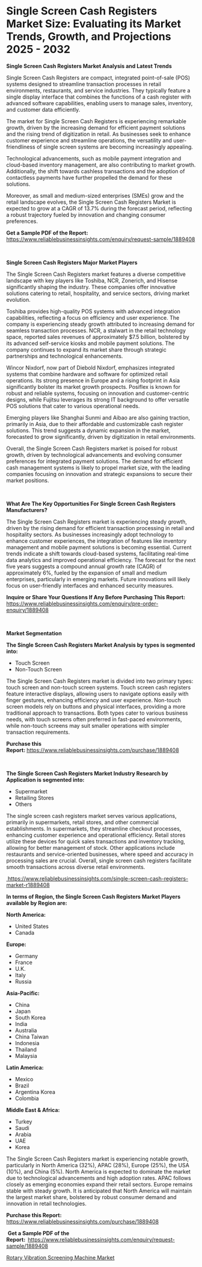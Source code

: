 <p><h1>Single Screen Cash Registers Market Size: Evaluating its Market Trends, Growth, and Projections 2025 - 2032</h1></p><p><strong>Single Screen Cash Registers Market Analysis and Latest Trends</strong></p>
<p><p>Single Screen Cash Registers are compact, integrated point-of-sale (POS) systems designed to streamline transaction processes in retail environments, restaurants, and service industries. They typically feature a single display interface that combines the functions of a cash register with advanced software capabilities, enabling users to manage sales, inventory, and customer data efficiently.</p><p>The market for Single Screen Cash Registers is experiencing remarkable growth, driven by the increasing demand for efficient payment solutions and the rising trend of digitization in retail. As businesses seek to enhance customer experience and streamline operations, the versatility and user-friendliness of single screen systems are becoming increasingly appealing. </p><p>Technological advancements, such as mobile payment integration and cloud-based inventory management, are also contributing to market growth. Additionally, the shift towards cashless transactions and the adoption of contactless payments have further propelled the demand for these solutions. </p><p>Moreover, as small and medium-sized enterprises (SMEs) grow and the retail landscape evolves, the Single Screen Cash Registers Market is expected to grow at a CAGR of 13.7% during the forecast period, reflecting a robust trajectory fueled by innovation and changing consumer preferences.</p></p>
<p><strong>Get a Sample PDF of the Report:&nbsp;</strong> <a href="https://www.reliablebusinessinsights.com/enquiry/request-sample/1889408?utm_campaign=2960&utm_medium=2&utm_source=Github&utm_content=ia&utm_term=28032025&utm_id=single-screen-cash-registers">https://www.reliablebusinessinsights.com/enquiry/request-sample/1889408</a></p>
<p>&nbsp;</p>
<p><strong>Single Screen Cash Registers Major Market Players</strong></p>
<p><p>The Single Screen Cash Registers market features a diverse competitive landscape with key players like Toshiba, NCR, Zonerich, and Hisense significantly shaping the industry. These companies offer innovative solutions catering to retail, hospitality, and service sectors, driving market evolution. </p><p>Toshiba provides high-quality POS systems with advanced integration capabilities, reflecting a focus on efficiency and user experience. The company is experiencing steady growth attributed to increasing demand for seamless transaction processes. NCR, a stalwart in the retail technology space, reported sales revenues of approximately $7.5 billion, bolstered by its advanced self-service kiosks and mobile payment solutions. The company continues to expand its market share through strategic partnerships and technological enhancements.</p><p>Wincor Nixdorf, now part of Diebold Nixdorf, emphasizes integrated systems that combine hardware and software for optimized retail operations. Its strong presence in Europe and a rising footprint in Asia significantly bolster its market growth prospects. Posiflex is known for robust and reliable systems, focusing on innovation and customer-centric designs, while Fujitsu leverages its strong IT background to offer versatile POS solutions that cater to various operational needs.</p><p>Emerging players like Shanghai Sunmi and Aibao are also gaining traction, primarily in Asia, due to their affordable and customizable cash register solutions. This trend suggests a dynamic expansion in the market, forecasted to grow significantly, driven by digitization in retail environments.</p><p>Overall, the Single Screen Cash Registers market is poised for robust growth, driven by technological advancements and evolving consumer preferences for integrated payment solutions. The demand for efficient cash management systems is likely to propel market size, with the leading companies focusing on innovation and strategic expansions to secure their market positions.</p></p>
<p>&nbsp;</p>
<p><strong>What Are The Key Opportunities For Single Screen Cash Registers Manufacturers?</strong></p>
<p><p>The Single Screen Cash Registers market is experiencing steady growth, driven by the rising demand for efficient transaction processing in retail and hospitality sectors. As businesses increasingly adopt technology to enhance customer experiences, the integration of features like inventory management and mobile payment solutions is becoming essential. Current trends indicate a shift towards cloud-based systems, facilitating real-time data analytics and improved operational efficiency. The forecast for the next five years suggests a compound annual growth rate (CAGR) of approximately 6%, fueled by the expansion of small and medium enterprises, particularly in emerging markets. Future innovations will likely focus on user-friendly interfaces and enhanced security measures.</p></p>
<p><strong>Inquire or Share Your Questions If Any Before Purchasing This Report:</strong> <a href="https://www.reliablebusinessinsights.com/enquiry/pre-order-enquiry/1889408?utm_campaign=2960&utm_medium=2&utm_source=Github&utm_content=ia&utm_term=28032025&utm_id=single-screen-cash-registers">https://www.reliablebusinessinsights.com/enquiry/pre-order-enquiry/1889408</a></p>
<p>&nbsp;</p>
<p><strong>Market Segmentation</strong></p>
<p><strong>The Single Screen Cash Registers Market Analysis by types is segmented into:</strong></p>
<p><ul><li>Touch Screen</li><li>Non-Touch Screen</li></ul></p>
<p><p>The Single Screen Cash Registers market is divided into two primary types: touch screen and non-touch screen systems. Touch screen cash registers feature interactive displays, allowing users to navigate options easily with finger gestures, enhancing efficiency and user experience. Non-touch screen models rely on buttons and physical interfaces, providing a more traditional approach to transactions. Both types cater to various business needs, with touch screens often preferred in fast-paced environments, while non-touch screens may suit smaller operations with simpler transaction requirements.</p></p>
<p><strong>Purchase this Report:&nbsp;</strong><a href="https://www.reliablebusinessinsights.com/purchase/1889408?utm_campaign=2960&utm_medium=2&utm_source=Github&utm_content=ia&utm_term=28032025&utm_id=single-screen-cash-registers">https://www.reliablebusinessinsights.com/purchase/1889408</a></p>
<p>&nbsp;</p>
<p><strong>The Single Screen Cash Registers Market Industry Research by Application is segmented into:</strong></p>
<p><ul><li>Supermarket</li><li>Retailing Stores</li><li>Others</li></ul></p>
<p><p>The single screen cash registers market serves various applications, primarily in supermarkets, retail stores, and other commercial establishments. In supermarkets, they streamline checkout processes, enhancing customer experience and operational efficiency. Retail stores utilize these devices for quick sales transactions and inventory tracking, allowing for better management of stock. Other applications include restaurants and service-oriented businesses, where speed and accuracy in processing sales are crucial. Overall, single screen cash registers facilitate smooth transactions across diverse retail environments.</p></p>
<p><a href="https://www.reliablebusinessinsights.com/single-screen-cash-registers-market-r1889408?utm_campaign=2960&utm_medium=2&utm_source=Github&utm_content=ia&utm_term=28032025&utm_id=single-screen-cash-registers">&nbsp;https://www.reliablebusinessinsights.com/single-screen-cash-registers-market-r1889408</a></p>
<p><strong>In terms of Region, the Single Screen Cash Registers Market Players available by Region are:</strong></p>
<p>
    <p> <strong> North America: </strong>
        <ul>
            <li>United States</li>
            <li>Canada</li>
        </ul>
        </p> 
    <p> <strong> Europe: </strong>
        <ul>
            <li>Germany</li>
            <li>France</li>
            <li>U.K.</li>
            <li>Italy</li>
            <li>Russia</li>
        </ul>
        </p> 
    <p> <strong> Asia-Pacific: </strong>
        <ul>
            <li>China</li>
            <li>Japan</li>
            <li>South Korea</li>
            <li>India</li>
            <li>Australia</li>
            <li>China Taiwan</li>
            <li>Indonesia</li>
            <li>Thailand</li>
            <li>Malaysia</li>
        </ul>
        </p> 
    <p> <strong> Latin America: </strong>
        <ul>
            <li>Mexico</li>
            <li>Brazil</li>
            <li>Argentina Korea</li>
            <li>Colombia</li>
        </ul>
        </p> 
    <p> <strong> Middle East & Africa: </strong>
        <ul>
            <li>Turkey</li>
            <li>Saudi</li>
            <li>Arabia</li>
            <li>UAE</li>
            <li>Korea</li>
        </ul>
    </p>
    </p>
<p><p>The Single Screen Cash Registers market is experiencing notable growth, particularly in North America (32%), APAC (28%), Europe (25%), the USA (10%), and China (5%). North America is expected to dominate the market due to technological advancements and high adoption rates. APAC follows closely as emerging economies expand their retail sectors. Europe remains stable with steady growth. It is anticipated that North America will maintain the largest market share, bolstered by robust consumer demand and innovation in retail technologies.</p></p>
<p><strong>Purchase this Report: </strong><a href="https://www.reliablebusinessinsights.com/purchase/1889408?utm_campaign=2960&utm_medium=2&utm_source=Github&utm_content=ia&utm_term=28032025&utm_id=single-screen-cash-registers">https://www.reliablebusinessinsights.com/purchase/1889408</a></p>
<p>&nbsp;<strong>Get a Sample PDF of the Report:&nbsp;&nbsp;</strong><a href="https://www.reliablebusinessinsights.com/enquiry/request-sample/1889408?utm_campaign=2960&utm_medium=2&utm_source=Github&utm_content=ia&utm_term=28032025&utm_id=single-screen-cash-registers">https://www.reliablebusinessinsights.com/enquiry/request-sample/1889408</a></p>
<p><strong></strong></p>
<p><p><a href="https://github.com/mriwacraane/Market-Research-Report-List-1/blob/main/rotary-vibration-screening-machine-market.md?utm_campaign=2960&utm_medium=2&utm_source=Github&utm_content=ia&utm_term=28032025&utm_id=single-screen-cash-registers">Rotary Vibration Screening Machine Market</a></p></p>